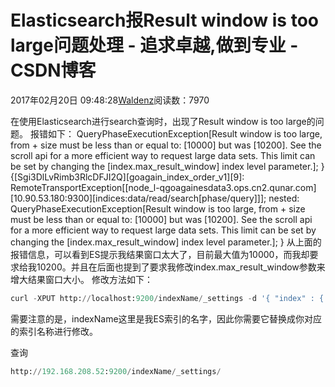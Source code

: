 
# Elasticsearch报Result window is too large问题处理 - 追求卓越,做到专业 - CSDN博客


2017年02月20日 09:48:28[Waldenz](https://me.csdn.net/enter89)阅读数：7970


在使用Elasticsearch进行search查询时，出现了Result window is too large的问题。
报错如下：
QueryPhaseExecutionException[Result window is too large, from + size must be less than or equal to: [10000] but was [10200]. See the scroll api for a more efficient way to request large data sets. This limit can be set by changing the [index.max_result_window]
 index level parameter.]; }{[Sgi3DlLvRimb3RlcDFJI2Q][goagain_index_order_v1][9]: RemoteTransportException[[node_l-qgoagainesdata3.ops.cn2.qunar.com][10.90.53.180:9300][indices:data/read/search[phase/query]]]; nested: QueryPhaseExecutionException[Result window
 is too large, from + size must be less than or equal to: [10000] but was [10200]. See the scroll api for a more efficient way to request large data sets. This limit can be set by changing the [index.max_result_window] index level parameter.]; }
从上面的报错信息，可以看到ES提示我结果窗口太大了，目前最大值为10000，而我却要求给我10200。并且在后面也提到了要求我修改index.max_result_window参数来增大结果窗口大小。
修改方法如下：

```python
curl -XPUT http://localhost:9200/indexName/_settings -d '{ "index" : { "max_result_window" : 100000}}'
```
需要注意的是，indexName这里是我ES索引的名字，因此你需要它替换成你对应的索引名称进行修改。

查询
```python
http://192.168.208.52:9200/indexName/_settings/
```



